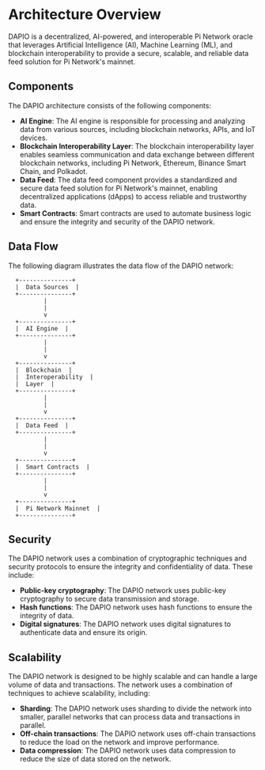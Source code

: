 # Architecture Overview

DAPIO is a decentralized, AI-powered, and interoperable Pi Network oracle that leverages Artificial Intelligence (AI), Machine Learning (ML), and blockchain interoperability to provide a secure, scalable, and reliable data feed solution for Pi Network's mainnet.

## Components

The DAPIO architecture consists of the following components:

* **AI Engine**: The AI engine is responsible for processing and analyzing data from various sources, including blockchain networks, APIs, and IoT devices.
* **Blockchain Interoperability Layer**: The blockchain interoperability layer enables seamless communication and data exchange between different blockchain networks, including Pi Network, Ethereum, Binance Smart Chain, and Polkadot.
* **Data Feed**: The data feed component provides a standardized and secure data feed solution for Pi Network's mainnet, enabling decentralized applications (dApps) to access reliable and trustworthy data.
* **Smart Contracts**: Smart contracts are used to automate business logic and ensure the integrity and security of the DAPIO network.

## Data Flow

The following diagram illustrates the data flow of the DAPIO network:

      +---------------+
      |  Data Sources  |
      +---------------+
              |
              |
              v
      +---------------+
      |  AI Engine  |
      +---------------+
              |
              |
              v
      +---------------+
      |  Blockchain  |
      |  Interoperability  |
      |  Layer  |
      +---------------+
              |
              |
              v
      +---------------+
      |  Data Feed  |
      +---------------+
              |
              |
              v
      +---------------+
      |  Smart Contracts  |
      +---------------+
              |
              |
              v
      +---------------+
      |  Pi Network Mainnet  |
      +---------------+



## Security

The DAPIO network uses a combination of cryptographic techniques and security protocols to ensure the integrity and confidentiality of data. These include:

* **Public-key cryptography**: The DAPIO network uses public-key cryptography to secure data transmission and storage.
* **Hash functions**: The DAPIO network uses hash functions to ensure the integrity of data.
* **Digital signatures**: The DAPIO network uses digital signatures to authenticate data and ensure its origin.

## Scalability

The DAPIO network is designed to be highly scalable and can handle a large volume of data and transactions. The network uses a combination of techniques to achieve scalability, including:

* **Sharding**: The DAPIO network uses sharding to divide the network into smaller, parallel networks that can process data and transactions in parallel.
* **Off-chain transactions**: The DAPIO network uses off-chain transactions to reduce the load on the network and improve performance.
* **Data compression**: The DAPIO network uses data compression to reduce the size of data stored on the network.
